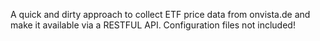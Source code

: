 A quick and dirty approach to collect ETF price data from onvista.de and make it available via a RESTFUL API. Configuration files not included!
